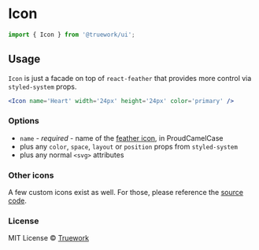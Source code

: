 # Icon

```js
import { Icon } from '@truework/ui';
```

## Usage

`Icon` is just a facade on top of `react-feather` that provides more control via
`styled-system` props.

```jsx
<Icon name='Heart' width='24px' height='24px' color='primary' />
```

### Options

- `name` - _required_ - name of the [feather icon](https://feathericons.com/),
  in ProudCamelCase
- plus any `color`, `space`, `layout` or `position` props from `styled-system`
- plus any normal `<svg>` attributes

### Other icons

A few custom icons exist as well. For those, please reference the [source
code](https://github.com/truework/ui/blob/master/packages/ui/src/Icon/index.tsx#L33).

### License

MIT License © [Truework](https://truework.com)
